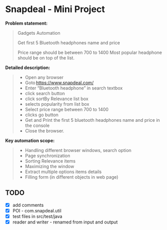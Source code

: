 # Snapdeal - Mini Project

**Problem statement:**
> Gadgets Automation 
> 
> Get first 5 Bluetooth headphones name and price  
>
> Price range should be between 700 to 1400
> Most popular headphone should be on top of the list.

**Detailed description:**
> - Open any browser 
> - Goto https://www.snapdeal.com/ 
> - Enter “Bluetooth headphone” in search textbox 
> - click search button 
> - click sortBy Relevance list box 
> - selects popularity from list box 
> - Select price range between 700 to 1400 
> - clicks go button 
> - Get and Print the first 5 bluetooth headphones name and price in the console 
> - Close the browser. 

**Key automation scope:**
> - Handling different browser windows, search option
> - Page synchronization
> - Sorting Relevance items  
> - Maximizing the window
> - Extract multiple options items details 
> - Filling form (in different objects in web page)

## TODO

- [x] add comments
- [x] POI - com.snapdeal.util
- [x] test files in src/test/java
- [x] reader and writer - renamed from input and output
